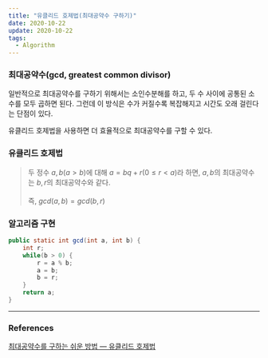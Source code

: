 ```yaml
---
title: "유클리드 호제법(최대공약수 구하기)"
date: 2020-10-22
update: 2020-10-22
tags:
  - Algorithm
---
```


### 최대공약수(gcd, greatest common divisor)
일반적으로 최대공약수를 구하기 위해서는 소인수분해를 하고, 두 수 사이에 공통된 소수를 모두 곱하면 된다. 그런데 이 방식은 수가 커질수록 복잡해지고 시간도 오래 걸린다는 단점이 있다. 

유클리드 호제법을 사용하면 더 효율적으로 최대공약수를 구할 수 있다.

### 유클리드 호제법
>두 정수 $a, b(a > b)$에 대해 $a = bq + r (0 \le r < a)$라 하면, $a, b$의 최대공약수는 $b, r$의 최대공약수와 같다.
<br><br>즉, $gcd(a, b) = gcd(b, r)$


### 알고리즘 구현

```java
public static int gcd(int a, int b) {
    int r;
    while(b > 0) {
        r = a % b;
        a = b;
        b = r;
    }
    return a;
}

```
---
### References

[최대공약수를 구하는 쉬운 방법 — 유클리드 호제법](https://medium.com/@joongi1978/algorithm-2-%EC%B5%9C%EB%8C%80%EA%B3%B5%EC%95%BD%EC%88%98%EB%A5%BC-%EA%B5%AC%ED%95%98%EB%8A%94-%EC%89%AC%EC%9A%B4-%EB%B0%A9%EB%B2%95-%EC%9C%A0%ED%81%B4%EB%A6%AC%EB%93%9C-%ED%98%B8%EC%A0%9C%EB%B2%95-6ea2fa81d114)